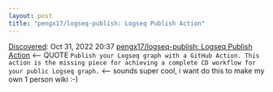 ```yaml
---
layout: post
title: "pengx17/logseq-publish: Logseq Publish Action"
---
```

[Discovered](http://rolandtanglao.com/2020/07/29/p1-blogthis-checkvist-list-links-to-blog/): Oct 31, 2022 20:37  [pengx17/logseq-publish: Logseq Publish Action](https://github.com/pengx17/logseq-publish) <-- QUOTE `Publish your Logseq graph with a GitHub Action. This action is the missing piece for achieving a complete CD workflow for your public Logseq graph.` <-- sounds super cool, i want do this to make my own 1 person wiki :-)

